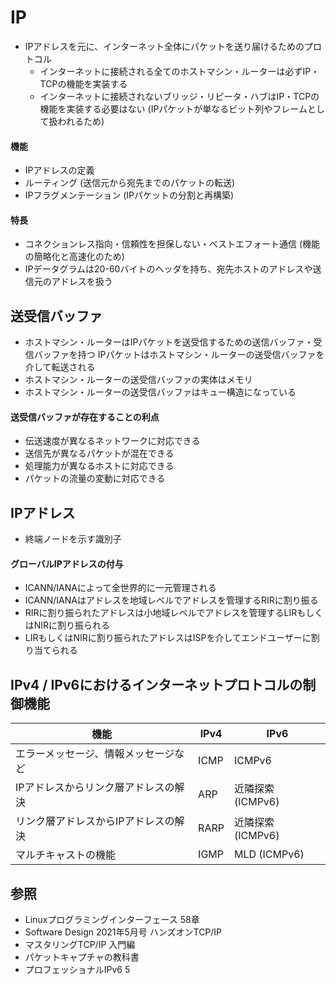 # IP
- IPアドレスを元に、インターネット全体にパケットを送り届けるためのプロトコル
  - インターネットに接続される全てのホストマシン・ルーターは必ずIP・TCPの機能を実装する
  - インターネットに接続されないブリッジ・リピータ・ハブはIP・TCPの機能を実装する必要はない
    (IPパケットが単なるビット列やフレームとして扱われるため)

#### 機能
- IPアドレスの定義
- ルーティング (送信元から宛先までのパケットの転送)
- IPフラグメンテーション (IPパケットの分割と再構築)

#### 特長
- コネクションレス指向・信頼性を担保しない・ベストエフォート通信 (機能の簡略化と高速化のため)
- IPデータグラムは20-60バイトのヘッダを持ち、宛先ホストのアドレスや送信元のアドレスを扱う

## 送受信バッファ
- ホストマシン・ルーターはIPパケットを送受信するための送信バッファ・受信バッファを持つ
  IPパケットはホストマシン・ルーターの送受信バッファを介して転送される
- ホストマシン・ルーターの送受信バッファの実体はメモリ
- ホストマシン・ルーターの送受信バッファはキュー構造になっている

#### 送受信バッファが存在することの利点
- 伝送速度が異なるネットワークに対応できる
- 送信先が異なるパケットが混在できる
- 処理能力が異なるホストに対応できる
- パケットの流量の変動に対応できる

## IPアドレス
- 終端ノードを示す識別子

#### グローバルIPアドレスの付与
- ICANN/IANAによって全世界的に一元管理される
- ICANN/IANAはアドレスを地域レベルでアドレスを管理するRIRに割り振る
- RIRに割り振られたアドレスは小地域レベルでアドレスを管理するLIRもしくはNIRに割り振られる
- LIRもしくはNIRに割り振られたアドレスはISPを介してエンドユーザーに割り当てられる

## IPv4 / IPv6におけるインターネットプロトコルの制御機能

| 機能                                 | IPv4 | IPv6              |
| -                                    | -    | -                 |
| エラーメッセージ、情報メッセージなど | ICMP | ICMPv6            |
| IPアドレスからリンク層アドレスの解決 | ARP  | 近隣探索 (ICMPv6) |
| リンク層アドレスからIPアドレスの解決 | RARP | 近隣探索 (ICMPv6) |
| マルチキャストの機能                 | IGMP | MLD (ICMPv6)      |

## 参照
- Linuxプログラミングインターフェース 58章
- Software Design 2021年5月号 ハンズオンTCP/IP
- マスタリングTCP/IP 入門編
- パケットキャプチャの教科書
- プロフェッショナルIPv6 5
